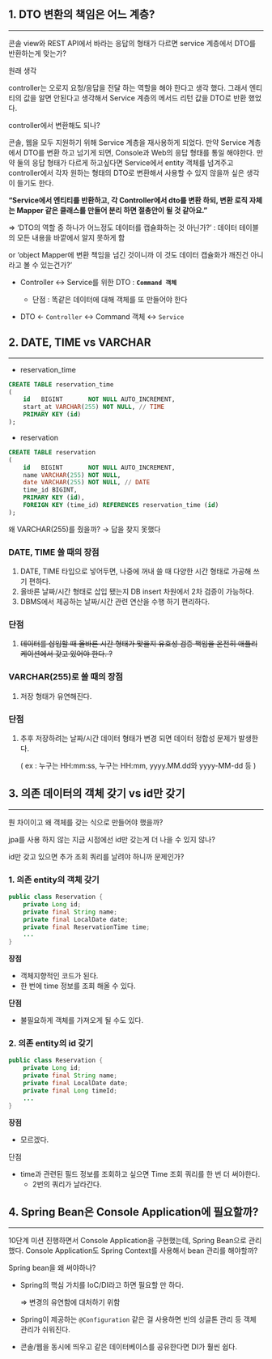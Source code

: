 ## 1. DTO 변환의 책임은 어느 계층?

---

콘솔 view와 REST API에서 바라는 응답의 형태가 다르면 service 계층에서 DTO를 반환하는게 맞는가?

원래  생각

controller는 오로지 요청/응답을 전달 하는 역할을 해야 한다고 생각 했다. 그래서 엔티티의 값을 알면 안된다고 생각해서 Service 계층의 메서드 리턴 값을 DTO로 반환 했었다.

controller에서 변환해도 되나?

콘솔, 웹을 모두 지원하기 위해 Service 계층을 재사용하게 되었다. 만약 Service 계층에서 DTO를 변환 하고 넘기게 되면, Console과 Web의 응답 형태를 통일 해야한다. 만약 둘의 응답 형태가 다르게 하고싶다면 Service에서 entity 객체를 넘겨주고 controller에서 각자 원하는 형태의 DTO로 변환해서 사용할 수 있지 않을까 싶은 생각이 들기도 한다.

**“Service에서 엔티티를 반환하고, 각 Controller에서 dto를 변환 하되, 변환 로직 자체는 Mapper 같은 클래스를 만들어 분리 하면 절충안이 될 것 같아요.”**

⇒ ‘DTO의 역할 중 하나가 어느정도 데이터를 캡슐화하는 것 아닌가?’ : 데이터 테이블의 모든 내용을 바깥에서 알지 못하게 함

or ‘object Mapper에 변환 책임을 넘긴 것이니까 이 것도 데이터 캡슐화가 깨진건 아니라고 볼 수 있는건가?’

- Controller ↔ Service를 위한 DTO : **`Command 객체`**
    - 단점 : 똑같은 데이터에 대해 객체를 또 만들어야 한다

- DTO ← `Controller` ↔ Command 객체 ↔ `Service`

## 2. DATE, TIME vs VARCHAR

---

- reservation_time

```sql
CREATE TABLE reservation_time
(
    id   BIGINT       NOT NULL AUTO_INCREMENT,
    start_at VARCHAR(255) NOT NULL, // TIME
    PRIMARY KEY (id)
);
```

- reservation

```sql
CREATE TABLE reservation
(
    id   BIGINT       NOT NULL AUTO_INCREMENT,
    name VARCHAR(255) NOT NULL,
    date VARCHAR(255) NOT NULL, // DATE
    time_id BIGINT,                           
    PRIMARY KEY (id),
    FOREIGN KEY (time_id) REFERENCES reservation_time (id)
);
```

왜 VARCHAR(255)를 줬을까? → 답을 찾지 못했다

### DATE, TIME 쓸 때의 장점

1. DATE, TIME 타입으로 넣어두면, 나중에 꺼내 쓸 때 다양한 시간 형태로 가공해 쓰기 편하다.
2. 올바른 날짜/시간 형태로 삽입 됐는지 DB insert 차원에서 2차 검증이 가능하다.
3. DBMS에서 제공하는 날짜/시간 관련 연산을 수행 하기 편리하다.

### 단점

1. ~~데이터를 삽입할 때 올바른 시간 형태가 맞을지 유효성 검증 책임을 온전히 애플리케이션에서 갖고 있어야 한다. ?~~

### VARCHAR(255)로 쓸 때의 장점

1. 저장 형태가 유연해진다.

### 단점

1. 추후 저장하려는 날짜/시간 데이터 형태가 변경 되면 데이터 정합성 문제가 발생한다.

   ( ex : 누구는 HH:mm:ss, 누구는 HH:mm, yyyy.MM.dd와 yyyy-MM-dd 등 )


## 3. 의존 데이터의 객체 갖기 vs id만 갖기

---

뭔 차이이고 왜 객체를 갖는 식으로 만들어야 했을까?

jpa를 사용 하지 않는 지금 시점에선 id만 갖는게 더 나을 수 있지 않나?

id만 갖고 있으면 추가 조회 쿼리를 날려야 하니까 문제인가?

### 1. 의존 entity의 객체 갖기

```java
public class Reservation {
    private Long id;
    private final String name;
    private final LocalDate date;
    private final ReservationTime time;
    ...
}
```

**장점**

- 객체지향적인 코드가 된다.
- 한 번에 time 정보를 조회 해올 수 있다.

**단점**

- 불필요하게 객체를 가져오게 될 수도 있다.

### 2. 의존 entity의 id 갖기

```java
public class Reservation {
    private Long id;
    private final String name;
    private final LocalDate date;
    private final Long timeId;
    ...
}
```

**장점**

- 모르겠다.

단점

- time과 관련된 필드 정보를 조회하고 싶으면 Time 조회 쿼리를 한 번 더 써야한다.
    - 2번의 쿼리가 날라간다.

## 4. Spring Bean은 Console Application에 필요할까?

---

10단계 미션 진행하면서 Console Application을 구현했는데, Spring Bean으로 관리했다. Console Application도 Spring Context를 사용해서 bean 관리를 해야할까?

Spring bean을 왜 써야하나?

- Spring의 핵심 가치를 IoC/DI라고 하면 필요할 만 하다.

  ⇒ 변경의 유연함에 대처하기 위함

- Spring이 제공하는 `@Configuration` 같은 걸 사용하면 빈의 싱글톤 관리 등 객체 관리가 쉬워진다.
- 콘솔/웹을 동시에 띄우고 같은 데이터베이스를 공유한다면 DI가 훨씬 쉽다.
